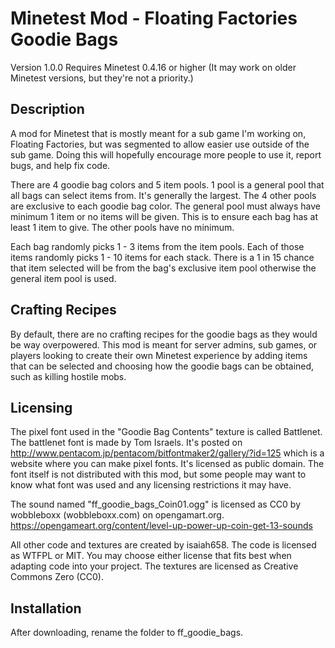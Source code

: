 # Minetest Mod - Floating Factories Goodie Bags

Version 1.0.0
Requires Minetest 0.4.16 or higher
(It may work on older Minetest versions, but they're not a priority.)

## Description
A mod for Minetest that is mostly meant for a sub game I'm working on, Floating Factories, but was segmented to allow easier use outside of the sub game. Doing this will hopefully encourage more people to use it, report bugs, and help fix code.

There are 4 goodie bag colors and 5 item pools. 1 pool is a general pool that all bags can select items from. It's generally the largest. The 4 other pools are exclusive to each goodie bag color. The general pool must always have minimum 1 item or no items will be given. This is to ensure each bag has at least 1 item to give. The other pools have no minimum.

Each bag randomly picks 1 - 3 items from the item pools. Each of those items randomly picks 1 - 10 items for each stack. There is a 1 in 15 chance that item selected will be from the bag's exclusive item pool otherwise the general item pool is used.

## Crafting Recipes
By default, there are no crafting recipes for the goodie bags as they would be way overpowered. This mod is meant for server admins, sub games, or players looking to create their own Minetest experience by adding items that can be selected and choosing how the goodie bags can be obtained, such as killing hostile mobs.

## Licensing
The pixel font used in the "Goodie Bag Contents" texture is called Battlenet. The battlenet font is made by Tom Israels. It's posted on http://www.pentacom.jp/pentacom/bitfontmaker2/gallery/?id=125 which is a website where you can make pixel fonts. It's licensed as public domain. The font itself is not distributed with this mod, but some people may want to know what font was used and any licensing restrictions it may have.

The sound named "ff_goodie_bags_Coin01.ogg" is licensed as CC0 by wobbleboxx (wobbleboxx.com) on opengamart.org. https://opengameart.org/content/level-up-power-up-coin-get-13-sounds

All other code and textures are created by isaiah658.
The code is licensed as WTFPL or MIT. You may choose either license that fits best when adapting code into your project.
The textures are licensed as Creative Commons Zero (CC0).

## Installation
After downloading, rename the folder to ff_goodie_bags.
